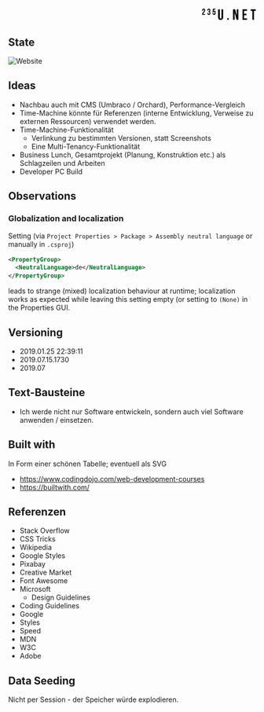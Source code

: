 <p align="right">
  <a href="https://www.235u.net">
    <img src="ActinUranium.Web/wwwroot/img/logo.svg" alt="Actin Uranium logo" width="109">
  </a>
</p>

## State

![Website](https://img.shields.io/website?style=for-the-badge&url=https%3A%2F%2Fwww.235u.net)

## Ideas

- Nachbau auch mit CMS (Umbraco / Orchard), Performance-Vergleich
- Time-Machine könnte für Referenzen (interne Entwicklung, Verweise zu externen Ressourcen) verwendet werden.
- Time-Machine-Funktionalität
  - Verlinkung zu bestimmten Versionen, statt Screenshots
  - Eine Multi-Tenancy-Funktionalität
- Business Lunch, Gesamtprojekt (Planung, Konstruktion etc.) als Schlagzeilen und Arbeiten
- Developer PC Build

## Observations

### Globalization and localization
Setting (via `Project Properties > Package > Assembly neutral language` or manually in `.csproj`)

```xml
<PropertyGroup>
  <NeutralLanguage>de</NeutralLanguage>
</PropertyGroup>
```

leads to strange (mixed) localization behaviour at runtime; localization works as expected while leaving this setting empty (or setting to `(None)` in the Properties GUI.

## Versioning

- 2019.01.25 22:39:11
- 2019.07.15.1730
- 2019.07

## Text-Bausteine

- Ich werde nicht nur Software entwickeln, sondern auch viel Software anwenden / einsetzen.

## Built with

In Form einer schönen Tabelle; eventuell als SVG

- <https://www.codingdojo.com/web-development-courses>
- <https://builtwith.com/>

## Referenzen

- Stack Overflow
- CSS Tricks
- Wikipedia
- Google Styles
- Pixabay
- Creative Market
- Font Awesome
- Microsoft
  - Design Guidelines
- Coding Guidelines
 - Google
  - Styles
  - Speed
 - MDN
 - W3C
 - Adobe

## Data Seeding

Nicht per Session - der Speicher würde explodieren.


